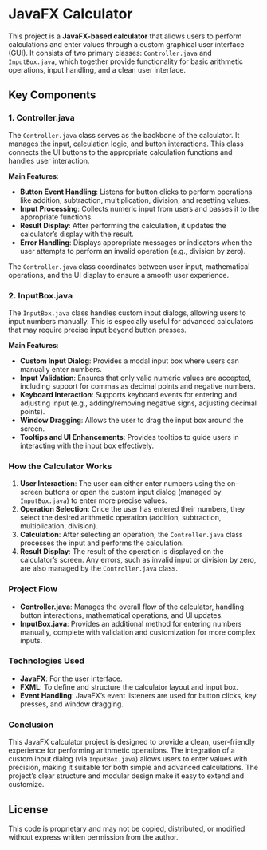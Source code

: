 # JavaFX Calculator

This project is a **JavaFX-based calculator** that allows users to perform calculations and enter values through a custom graphical user interface (GUI). It consists of two primary classes: `Controller.java` and `InputBox.java`, which together provide functionality for basic arithmetic operations, input handling, and a clean user interface.

## Key Components

### 1. Controller.java

The `Controller.java` class serves as the backbone of the calculator. It manages the input, calculation logic, and button interactions. This class connects the UI buttons to the appropriate calculation functions and handles user interaction.

**Main Features**:
- **Button Event Handling**: Listens for button clicks to perform operations like addition, subtraction, multiplication, division, and resetting values.
- **Input Processing**: Collects numeric input from users and passes it to the appropriate functions.
- **Result Display**: After performing the calculation, it updates the calculator’s display with the result.
- **Error Handling**: Displays appropriate messages or indicators when the user attempts to perform an invalid operation (e.g., division by zero).
  
The `Controller.java` class coordinates between user input, mathematical operations, and the UI display to ensure a smooth user experience.

### 2. InputBox.java

The `InputBox.java` class handles custom input dialogs, allowing users to input numbers manually. This is especially useful for advanced calculators that may require precise input beyond button presses.

**Main Features**:
- **Custom Input Dialog**: Provides a modal input box where users can manually enter numbers.
- **Input Validation**: Ensures that only valid numeric values are accepted, including support for commas as decimal points and negative numbers.
- **Keyboard Interaction**: Supports keyboard events for entering and adjusting input (e.g., adding/removing negative signs, adjusting decimal points).
- **Window Dragging**: Allows the user to drag the input box around the screen.
- **Tooltips and UI Enhancements**: Provides tooltips to guide users in interacting with the input box effectively.

### How the Calculator Works

1. **User Interaction**: The user can either enter numbers using the on-screen buttons or open the custom input dialog (managed by `InputBox.java`) to enter more precise values.
2. **Operation Selection**: Once the user has entered their numbers, they select the desired arithmetic operation (addition, subtraction, multiplication, division).
3. **Calculation**: After selecting an operation, the `Controller.java` class processes the input and performs the calculation.
4. **Result Display**: The result of the operation is displayed on the calculator’s screen. Any errors, such as invalid input or division by zero, are also managed by the `Controller.java` class.

### Project Flow

- **Controller.java**: Manages the overall flow of the calculator, handling button interactions, mathematical operations, and UI updates.
- **InputBox.java**: Provides an additional method for entering numbers manually, complete with validation and customization for more complex inputs.

### Technologies Used
- **JavaFX**: For the user interface.
- **FXML**: To define and structure the calculator layout and input box.
- **Event Handling**: JavaFX’s event listeners are used for button clicks, key presses, and window dragging.

### Conclusion

This JavaFX calculator project is designed to provide a clean, user-friendly experience for performing arithmetic operations. The integration of a custom input dialog (via `InputBox.java`) allows users to enter values with precision, making it suitable for both simple and advanced calculations. The project’s clear structure and modular design make it easy to extend and customize.


## License

This code is proprietary and may not be copied, distributed, or modified without express written permission from the author.